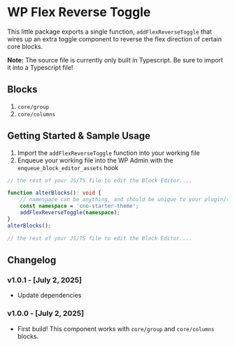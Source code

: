 # WP Flex Reverse Toggle

This little package exports a single function, `addFlexReverseToggle` that wires up an extra toggle component to reverse the flex direction of certain core blocks.

**Note:** The source file is currently only built in Typescript. Be sure to import it into a Typescript file!

## Blocks

1. `core/group`
2. `core/columns`

## Getting Started & Sample Usage

1. Import the `addFlexReverseToggle` function into your working file
2. Enqueue your working file into the WP Admin with the `enqueue_block_editor_assets` hook

```ts
// the rest of your JS/TS file to edit the Block Editor....

function alterBlocks(): void {
	// namespace can be anything, and should be unique to your plugin/theme
	const namespace = 'cno-starter-theme';
	addFlexReverseToggle(namespace);
}
alterBlocks();

// the rest of your JS/TS file to edit the Block Editor....
```

## Changelog

### v1.0.1 - [July 2, 2025]

- Update dependencies

### v1.0.0 - [July 2, 2025]

- First build! This component works with `core/group` and `core/columns` blocks.
